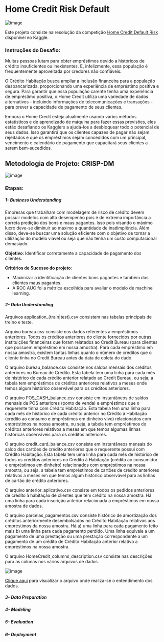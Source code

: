 # Home Credit Risk Default

![image](https://user-images.githubusercontent.com/69591172/203203610-148f0702-134f-4ff4-a657-9f28b8d24198.png)

Este projeto consiste na resolução da competição [Home Credit Default Risk](https://www.kaggle.com/competitions/home-credit-default-risk) disponível no Kaggle.

### Instruções do Desafio:

Muitas pessoas lutam para obter empréstimos devido a históricos de crédito insuficientes ou inexistentes. E, infelizmente, essa população é frequentemente aproveitada por credores não confiáveis.

O Crédito Habitação busca ampliar a inclusão financeira para a população desbancarizada, proporcionando uma experiência de empréstimo positiva e segura. Para garantir que essa população carente tenha uma experiência de empréstimo positiva, o Home Credit utiliza uma variedade de dados alternativos - incluindo informações de telecomunicações e transações - para prever a capacidade de pagamento de seus clientes.

Embora o Home Credit esteja atualmente usando vários métodos estatísticos e de aprendizado de máquina para fazer essas previsões, eles estão desafiando os Kagglers a ajudá-los a desbloquear todo o potencial de seus dados. Isso garantirá que os clientes capazes de pagar não sejam rejeitados e que os empréstimos sejam concedidos com um principal, vencimento e calendário de pagamento que capacitará seus clientes a serem bem-sucedidos.

## Metodologia de Projeto: CRISP-DM 
![image](https://user-images.githubusercontent.com/69591172/203208546-41e1b3bf-9883-4e86-b1d0-26aaed2fd3e5.png)

### Etapas: 

##### 1- Business Understanding

Empresas que trabalham com modelagem de risco de crédito devem possuir modelos com alto desempenho pois é de extrema importância a correta predição dos bons e maus pagantes. Isso pois visando o máximo lucro deve-se diminuir ao máximo a quantidade de inadimplência. Além disso, deve-se buscar uma solução eficiente com o objetivo de tornar a utilização do modelo viável ou seja que não tenha um custo computacional demasiado.

**Objetivo**: Identificar corretamente a capacidade de pagamento dos clientes.

**Critérios de Sucesso do projeto**: 
* Maximizar a identificação de clientes bons pagantes e também dos clientes maus pagantes.
* A ROC AUC foi a métrica escolhida para avaliar o modelo de machine learning.

##### 2- Data Understanding

Arquivos application_{train|test}.csv consistem nas tabelas principais de treino e teste.

Arquivo bureau.csv consiste nos dados referentes a empréstimos anteriores. Todos os créditos anteriores do cliente fornecidos por outras instituições financeiras que foram relatados ao Credit Bureau (para clientes que possuem empréstimo em nossa amostra). Para cada empréstimo em nossa amostra, existem tantas linhas quanto o número de créditos que o cliente tinha no Credit Bureau antes da data de coleta do dado.

O arquivo bureau_balance.csv consiste nos saldos mensais dos créditos anteriores no Bureau de Crédito.
Esta tabela tem uma linha para cada mês de histórico de cada crédito anterior relatado ao Credit Bureau, ou seja, a tabela tem empréstimos de créditos anteriores relativos a meses onde temos algum histórico observável para os créditos anteriores.

O arquivo POS_CASH_balance.csv consiste em instantâneos de saldos mensais de POS anteriores (ponto de venda) e empréstimos que o requerente tinha com Crédito Habitação. Esta tabela tem uma linha para cada mês de histórico de cada crédito anterior no Crédito à Habitação (crédito ao consumo e empréstimos em dinheiro vivo) relacionados com empréstimos na nossa amostra, ou seja, a tabela tem empréstimos de créditos anteriores relativos a meses em que temos algumas linhas históricas observáveis para os créditos anteriores.

O arquivo credit_card_balance.csv consiste em instantâneos mensais do saldo dos cartões de crédito anteriores que o requerente possui com Crédito Habitação.
Esta tabela tem uma linha para cada mês de histórico de todos os créditos anteriores no Crédito à Habitação (crédito ao consumidor e empréstimos em dinheiro) relacionados com empréstimos na nossa amostra, ou seja, a tabela tem empréstimos de cartões de crédito anteriores relativos a meses em que temos algum histórico observável para as linhas de cartão de crédito anteriores.

O arquivo anterior_aplicativo.csv consiste em todos os pedidos anteriores de crédito à habitação de clientes que têm crédito na nossa amostra.
Há uma linha para cada inscrição anterior relacionada a empréstimos em nossa amostra de dados.

O arquivo parcelas_pagamentos.csv consiste histórico de amortização dos créditos anteriormente desembolsados no Crédito Habitação relativos aos empréstimos da nossa amostra. Há a) uma linha para cada pagamento feito mais b) uma linha para cada pagamento perdido.
Uma linha equivale a um pagamento de uma prestação ou uma prestação correspondente a um pagamento de um crédito de Crédito Habitação anterior relativo a empréstimos na nossa amostra.

O arquivo HomeCredit_columns_description.csv consiste nas descrições para as colunas nos vários arquivos de dados.

![image](https://user-images.githubusercontent.com/69591172/203211719-747b356e-f9cd-4c3f-938b-ef320ba7150c.png)

[Clique aqui](https://github.com/gustavolenin/Home_Credit_Default_Risk/blob/main/notebook/understanding_data.ipynb) para visualizar o arquivo onde realiza-se o entendimento dos dados.

##### 3- Data Preparation

##### 4- Modeling

##### 5- Evaluation

##### 6- Deployment
